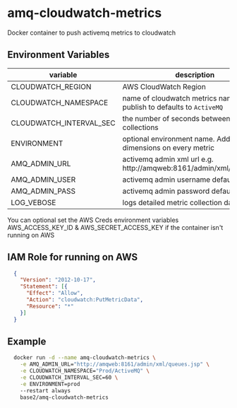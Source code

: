 # amq-cloudwatch-metrics
Docker container to push activemq metrics to cloudwatch

## Environment Variables

| variable                 | description   
| ------------------------ | ------------------------------------------------------------------------- |
| CLOUDWATCH_REGION        | AWS CloudWatch Region                                                     |
| CLOUDWATCH_NAMESPACE     | name of cloudwatch metrics namespace to publish to defaults to `ActiveMQ` |
| CLOUDWATCH_INTERVAL_SEC  | the number of seconds between collections                                 |
| ENVIRONMENT              | optional environment name. Added as a dimensions on every metric          |
| AMQ_ADMIN_URL            | activemq admin xml url e.g. http://amqweb:8161/admin/xml/queues.jsp       |
| AMQ_ADMIN_USER           | activemq admin username default `admin`                                   |
| AMQ_ADMIN_PASS           |  activemq admin password default `admin`                                  |
| LOG_VEBOSE               | logs detailed metric collection data                                      |

You can optional set the AWS Creds environment variables AWS_ACCESS_KEY_ID & AWS_SECRET_ACCESS_KEY if the container isn't running on AWS

## IAM Role for running on AWS

```json
  {
    "Version": "2012-10-17",
    "Statement": [{
      "Effect": "Allow",
      "Action": "cloudwatch:PutMetricData",
      "Resource": "*"
    }]
  }
```

## Example

```bash
  docker run -d --name amq-cloudwatch-metrics \
    -e AMQ_ADMIN_URL="http://amqweb:8161/admin/xml/queues.jsp" \
    -e CLOUDWATCH_NAMESPACE="Prod/ActiveMQ" \
    -e CLOUDWATCH_INTERVAL_SEC=60 \
    -e ENVIRONMENT=prod
    --restart always
    base2/amq-cloudwatch-metrics
```
